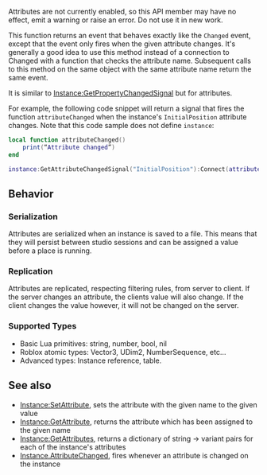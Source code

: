 Attributes are not currently enabled, so this API member may have no effect, emit a warning or raise an error. Do not use it in new work.

This function returns an event that behaves exactly like the `Changed` event, except that the event only fires when the given attribute changes. It's generally a good idea to use this method instead of a connection to Changed with a function that checks the attribute name. Subsequent calls to this method on the same object with the same attribute name return the same event.

It is similar to [Instance:GetPropertyChangedSignal](https://developer.roblox.com/en-us/api-reference/function/Instance/GetPropertyChangedSignal) but for attributes.

For example, the following code snippet will return a signal that fires the function `attributeChanged` when the instance's `InitialPosition` attribute changes. Note that this code sample does not define `instance`:

```lua
local function attributeChanged()
	print(“Attribute changed”)
end

instance:GetAttributeChangedSignal("InitialPosition"):Connect(attributeChanged)
``` 

Behavior
--------

### Serialization

Attributes are serialized when an instance is saved to a file. This means that they will persist between studio sessions and can be assigned a value before a place is running.

### Replication

Attributes are replicated, respecting filtering rules, from server to client. If the server changes an attribute, the clients value will also change. If the client changes the value however, it will not be changed on the server.

### Supported Types

*   Basic Lua primitives: string, number, bool, nil
*   Roblox atomic types: Vector3, UDim2, NumberSequence, etc…
*   Advanced types: Instance reference, table.

See also
--------

*   [Instance:SetAttribute](https://developer.roblox.com/en-us/api-reference/function/Instance/SetAttribute), sets the attribute with the given name to the given value
*   [Instance:GetAttribute](https://developer.roblox.com/en-us/api-reference/function/Instance/GetAttribute), returns the attribute which has been assigned to the given name
*   [Instance:GetAttributes](https://developer.roblox.com/en-us/api-reference/function/Instance/GetAttributes), returns a dictionary of string → variant pairs for each of the instance's attributes
*   [Instance.AttributeChanged](https://developer.roblox.com/en-us/api-reference/event/Instance/AttributeChanged), fires whenever an attribute is changed on the instance